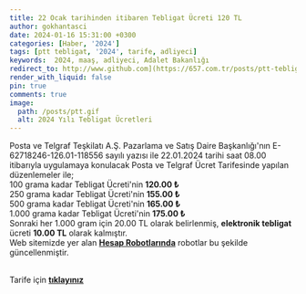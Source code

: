 ```yaml
---
title: 22 Ocak tarihinden itibaren Tebligat Ücreti 120 TL
author: gokhantasci
date: 2024-01-16 15:31:00 +0300
categories: [Haber, '2024']
tags: [ptt tebligat, '2024', tarife, adliyeci]
keywords:  2024, maaş, adliyeci, Adalet Bakanlığı
redirect_to: http://www.github.com](https://657.com.tr/posts/ptt-tebligat-ucretleri/
render_with_liquid: false
pin: true
comments: true
image:
  path: /posts/ptt.gif
  alt: 2024 Yılı Tebligat Ücretleri
---
```


Posta ve Telgraf Teşkilatı A.Ş. Pazarlama ve Satış Daire Başkanlığı'nın E-62718246-126.01-118556 sayılı yazısı ile 22.01.2024 tarihi saat 08.00 itibarıyla uygulamaya konulacak Posta ve Telgraf Ücret Tarifesinde yapılan düzenlemeler ile;
<br>100 grama kadar Tebligat Ücreti'nin **120.00 ₺**
<br>250 grama kadar Tebligat Ücreti'nin **155.00 ₺**
<br>500 grama kadar Tebligat Ücreti'nin **165.00 ₺**
<br>1.000 grama kadar Tebligat Ücreti'nin **175.00 ₺**
<br>Sonraki her 1.000 gram için 20.00 TL olarak belirlenmiş, **elektronik tebligat** ücreti **10.00 TL** olarak kalmıştır. 
<br>Web sitemizde yer alan [**Hesap Robotlarında**](https://adliyeci.com.tr/yargilamagideridokumu/?#eskitebligatlar) robotlar bu şekilde güncellenmiştir.


<br>Tarife için  [**tıklayınız**](https://cdn.adalet.gov.tr/portal/duyuru/pdf/genel/PTT2024Tarife.pdf)  

